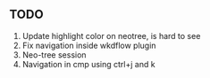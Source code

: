 ## TODO

1) Update highlight color on neotree, is hard to see
2) Fix navigation inside wkdflow plugin
3) Neo-tree session
4) Navigation in cmp using ctrl+j and k
